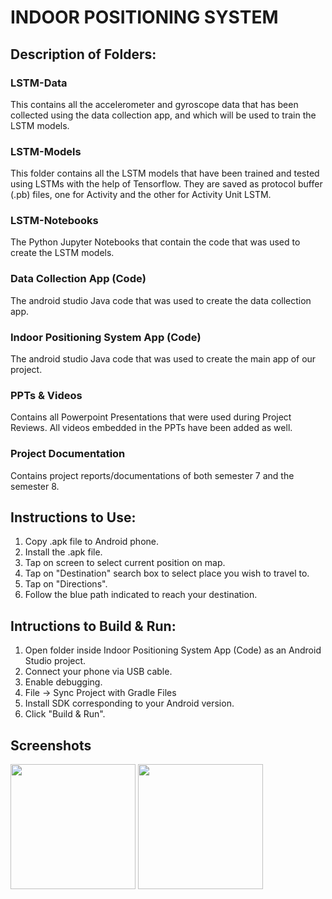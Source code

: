 # INDOOR POSITIONING SYSTEM


## Description of Folders:
### LSTM-Data
This contains all the accelerometer and gyroscope data that has been collected using the data collection app, and which will be used to train the LSTM models.


### LSTM-Models
This folder contains all the LSTM models that have been trained and tested using LSTMs with the help of Tensorflow.
They are saved as protocol buffer (.pb) files, one for Activity and the other for Activity Unit LSTM.

### LSTM-Notebooks
The Python Jupyter Notebooks that contain the code that was used to create the LSTM models.

### Data Collection App (Code)
The android studio Java code that was used to create the data collection app.

### Indoor Positioning System App (Code)
The android studio Java code that was used to create the main app of our project.

### PPTs & Videos
Contains all Powerpoint Presentations  that were used during Project Reviews.
All videos embedded in the PPTs have been added as well.

### Project Documentation
Contains project reports/documentations of both semester 7 and the semester 8.


## Instructions to Use:
1. Copy .apk file to Android phone.
2. Install the .apk file.
3. Tap on screen to select current position on map.
4. Tap on "Destination" search box to select place you wish to travel to.
5. Tap on "Directions".
6. Follow the blue path indicated to reach your destination.


## Intructions to Build & Run:
1. Open folder inside Indoor Positioning System App (Code) as an Android Studio project.
2. Connect your phone via USB cable.
3. Enable debugging.
4. File -> Sync Project with Gradle Files
5. Install SDK corresponding to your Android version.
6. Click "Build & Run".

## Screenshots
<img src="https://user-images.githubusercontent.com/69889290/110186935-aa7ea300-7e0e-11eb-8ac0-54d3b9e71efc.png" width="200">             <img src="https://user-images.githubusercontent.com/69889290/110186978-c08c6380-7e0e-11eb-8463-8da8190ec762.png" width="200">


